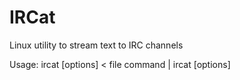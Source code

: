 # IRCat
Linux utility to stream text to IRC channels

Usage:
    ircat <host> <chan> [options] < file
    command | ircat <host> <chan> [options]
